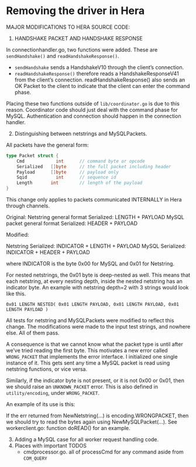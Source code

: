 # Removing the driver in Hera

 MAJOR MODIFICATIONS TO HERA SOURCE CODE:

1. HANDSHAKE PACKET AND HANDSHAKE RESPONSE

In connectionhandler.go, two functions were added. These are `sendHandshake()` and `readHandshakeResponse()`.

- `sendHandshake` sends a HandshakeV10 through the client’s connection.
- `readHandshakeResponse()` therefore reads a HandshakeResponseV41 from the client’s connection. readHandshakeResponse() also sends an OK Packet to the client to indicate that the client can enter the command phase.

Placing these two functions outside of `lib/coordinator.go` is due to this reason. Coordinator code should just deal with the command phase for MySQL. Authentication and connection should happen in the connection handler.


2. Distinguishing between netstrings and MySQLPackets.

All packets have the general form:
```go
type Packet struct {
	Cmd 		   int 		// command byte or opcode
	Serialized   []byte		// the full packet including header
	Payload      []byte		// payload only
	Sqid		   int 		// sequence id
	Length       int 		// length of the payload
}
```

This change only applies to packets communicated INTERNALLY in Hera through channels.

Original:
Netstring general format Serialized: 		LENGTH + PAYLOAD
MySQL packet general format Serialized: 	HEADER + PAYLOAD

Modified:

Netstring Serialized:		 INDICATOR + LENGTH + PAYLOAD
MySQL Serialized:			 INDICATOR + HEADER + PAYLOAD

where INDICATOR is the byte 0x00 for MySQL and 0x01 for Netstring.

For nested netstrings, the 0x01 byte is deep-nested as well. This means that each netstring, at every nesting depth, inside the nested netstring has an indicator byte. An example with netstring depth=2 with 3 strings would look like this.

	0x01 LENGTH NESTED( 0x01 LENGTH PAYLOAD, 0x01 LENGTH PAYLOAD, 0x01 LENGTH PAYLOAD )

All tests for netstring and MySQLPackets were modified to reflect this change. The modifications were made to the input test strings, and nowhere else. All of them pass.

A consequence is that we cannot know what the packet type is until after we’ve tried reading the first byte. This motivates a new error called `WRONG_PACKET` that implements the error interface. I initialized one single instance of it. This gets sent any time a MySQL packet is read using netstring functions, or vice versa.

Similarly, if the indicator byte is not present, or it is not 0x00 or 0x01, then we should raise an `UNKNOWN_PACKET` error. This is also defined in `utility/encoding`, under `WRONG_PACKET`.

An example of its use is this:

If the err returned from NewNetstring(…) is encoding.WRONGPACKET, then we should try to read the bytes again using NewMySQLPacket(…). See workerclient.go: function doREAD() for an example.


3. Adding a MySQL case for all worker request handling code.
4. Places with important TODOS
    * cmdprocessor.go.       all of processCmd for any command aside from `COM_QUERY`
